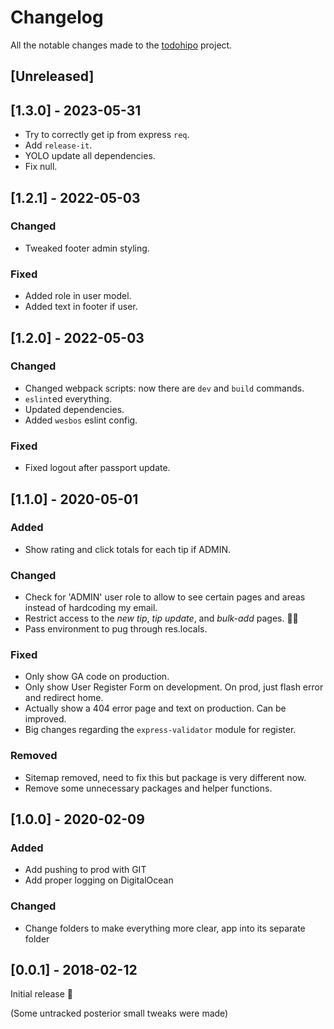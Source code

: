 # Changelog

All the notable changes made to the [todohipo](https://todohipo.com) project.

## [Unreleased]

## [1.3.0] - 2023-05-31

- Try to correctly get ip from express `req`.
- Add `release-it`.
- YOLO update all dependencies.
- Fix null.

## [1.2.1] - 2022-05-03

### Changed

- Tweaked footer admin styling.

### Fixed

- Added role in user model.
- Added text in footer if user.

## [1.2.0] - 2022-05-03

### Changed

- Changed webpack scripts: now there are `dev` and `build` commands.
- `eslint`ed everything.
- Updated dependencies.
- Added `wesbos` eslint config.

### Fixed

- Fixed logout after passport update.

## [1.1.0] - 2020-05-01

### Added

- Show rating and click totals for each tip if ADMIN.

### Changed

- Check for 'ADMIN' user role to allow to see certain pages and areas instead of hardcoding my email.
- Restrict access to the *new tip*, *tip update*, and *bulk-add* pages. 🤦‍♂️
- Pass environment to pug through res.locals.

### Fixed

- Only show GA code on production.
- Only show User Register Form on development. On prod, just flash error and redirect home.
- Actually show a 404 error page and text on production. Can be improved.
- Big changes regarding the `express-validator` module for register.

### Removed

- Sitemap removed, need to fix this but package is very different now.
- Remove some unnecessary packages and helper functions.

## [1.0.0] - 2020-02-09

### Added

- Add pushing to prod with GIT
- Add proper logging on DigitalOcean

### Changed

- Change folders to make everything more clear, app into its separate folder

## [0.0.1] - 2018-02-12

Initial release 🎊

(Some untracked posterior small tweaks were made)
